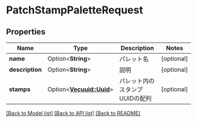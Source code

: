 # PatchStampPaletteRequest

## Properties

Name | Type | Description | Notes
------------ | ------------- | ------------- | -------------
**name** | Option<**String**> | パレット名 | [optional]
**description** | Option<**String**> | 説明 | [optional]
**stamps** | Option<[**Vec<uuid::Uuid>**](uuid::Uuid.md)> | パレット内のスタンプUUIDの配列 | [optional]

[[Back to Model list]](../README.md#documentation-for-models) [[Back to API list]](../README.md#documentation-for-api-endpoints) [[Back to README]](../README.md)


